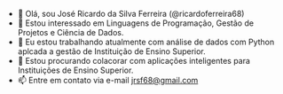- 👋 Olá, sou José Ricardo da Silva Ferreira (@ricardoferreira68)
- 👀 Estou interessado em Linguagens de Programação, Gestão de Projetos e Ciência de Dados.
- 🌱 Eu estou trabalhando atualmente com análise de dados com Python aplcada a gestão de Instituição de Ensino Superior.
- 💞️ Estou procurando colacorar com aplicações inteligentes para Instituições de Ensino Superior.
- 📫 Entre em contato via e-mail jrsf68@gmail.com

<!---
ricardoferreira68/ricardoferreira68 is a ✨ special ✨ repository because its `README.md` (this file) appears on your GitHub profile.
You can click the Preview link to take a look at your changes.
--->
